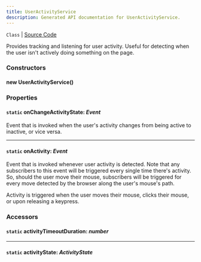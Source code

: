 ```yaml
---
title: UserActivityService
description: Generated API documentation for UserActivityService.
---
```


`Class` | [Source Code](https://github.com/mrCamelCode/jtjs/blob/ddfaeb1a2c9bf793372bb41076f65f452b124091/libs/browser/lib/services/user-activity.service.ts#L15)

Provides tracking and listening for user activity. Useful for detecting when the
user isn't actively doing something on the page.

### Constructors

#### new UserActivityService()

### Properties

#### `static` onChangeActivityState: _Event<OnChangeActivityStateListener>_

Event that is invoked when the user's activity changes from being active to inactive, or
vice versa.

---

#### `static` onActivity: _Event<OnActivityListener>_

Event that is invoked whenever user activity is detected. Note that any subscribers
to this event will be triggered every single time there's activity. So, should the user
move their mouse, subscribers will be triggered for every move detected by the browser
along the user's mouse's path.

Activity is triggered when the user moves their mouse, clicks their mouse, or upon releasing a keypress.

### Accessors

#### `static` activityTimeoutDuration: _number_

---

#### `static` activityState: _ActivityState_
